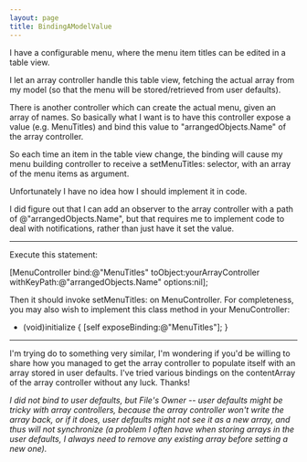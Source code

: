 ```yaml
---
layout: page
title: BindingAModelValue
---
```


I have a configurable menu, where the menu item titles can be edited in a table view.

I let an array controller handle this table view, fetching the actual array from my model (so that the menu will be stored/retrieved from user defaults).

There is another controller which can create the actual menu, given an array of names. So basically what I want is to have this controller expose a value (e.g. MenuTitles) and bind this value to "arrangedObjects.Name" of the array controller.

So each time an item in the table view change, the binding will cause my menu building controller to receive a setMenuTitles: selector, with an array of the menu items as argument.

Unfortunately I have no idea how I should implement it in code.

I did figure out that I can add an observer to the array controller with a path of @"arrangedObjects.Name", but that requires me to implement code to deal with notifications, rather than just have it set the value.

----
Execute this statement:
    
[MenuController bind:@"MenuTitles" toObject:yourArrayController withKeyPath:@"arrangedObjects.Name" options:nil];

Then it should invoke setMenuTitles: on MenuController. For completeness, you may also wish to implement this class method in your MenuController:
    
+ (void)initialize
{
   [self exposeBinding:@"MenuTitles"];
}


----
I'm trying do to something very similar, I'm wondering if you'd be willing to share how you managed to get the array controller to populate itself with an array stored in user defaults.  I've tried various bindings on the contentArray of the array controller without any luck.  Thanks!

*I did not bind to user defaults, but File's Owner -- user defaults might be tricky with array controllers, because the array controller won't write the array back, or if it does, user defaults might not see it as a new array, and thus will not synchronize (a problem I often have when storing arrays in the user defaults, I always need to remove any existing array before setting a new one).*

